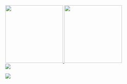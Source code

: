 <div>
  <a href="https://github.com/B0NVENT0">
  <img height="180em" src="https://github-readme-stats.vercel.app/api?username=B0NVENT0&show_icons=true&theme=dark&include_all_commits=true&count_private=true"/>
  <img height="180em" src="https://github-readme-stats.vercel.app/api/top-langs/?username=B0NVENT0&layout=compact&langs_count=7&theme=dark"/>
</div>

<div> 
  <a href="https://www.youtube.com/channel/UC_0smqs4AsYrywx8LvJHa8A" target="_blank"><img src="https://img.shields.io/badge/YouTube-FF0000?style=for-the-badge&logo=youtube&logoColor=white" target="_blank"></a>
  
  <a href="https://discord.com/users/bonvento#9051" target="_blank"><img src="https://img.shields.io/badge/Discord-7289DA?style=for-the-badge&logo=discord&logoColor=white" target="_blank"></a> 
<div> 
